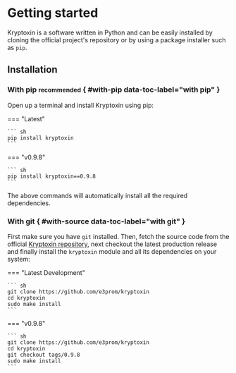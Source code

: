 # Getting started

Kryptoxin is a software written in Python and can be easily installed by cloning the official project's repository or by using a package installer such as `pip`.

## Installation

### With pip <small>recommended</small> { #with-pip data-toc-label="with pip" }

Open up a terminal and install Kryptoxin using pip:

=== "Latest"

    ``` sh
    pip install kryptoxin
    ```
=== "v0.9.8"

    ``` sh
    pip install kryptoxin==0.9.8
    ```

The above commands will automatically install all the required dependencies.

### With git { #with-source data-toc-label="with git" }

First make sure you have `git` installed. Then, fetch the source code from the official [Kryptoxin repository](https://github.com/e3prom/kryptoxin), next checkout the latest production release and finally install the `kryptoxin` module and all its dependencies on your system:

=== "Latest Development"

    ``` sh
    git clone https://github.com/e3prom/kryptoxin
    cd kryptoxin
    sudo make install
    ```

=== "v0.9.8"

    ``` sh
    git clone https://github.com/e3prom/kryptoxin
    cd kryptoxin
    git checkout tags/0.9.8
    sudo make install
    ```
